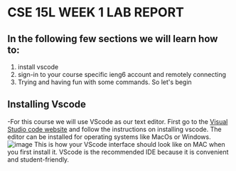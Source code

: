 # CSE 15L WEEK 1 LAB REPORT
## In the following few sections we will learn how to:
1. install vscode
2. sign-in to your course specific ieng6 account and remotely connecting
3. Trying and having fun with some commands.
So let's begin

## Installing Vscode
-For this course we will use VScode as our text editor. First go to the [Visual Studio code website](https://code.visualstudio.com/)
and follow the instructions on installing vscode. The editor can be installed for operating systems like MacOs or Windows.
![image](<img width="1440" alt="Screen Shot 2023-01-12 at 11 11 23 AM" src="https://user-images.githubusercontent.com/122565246/212563427-1976d204-d3d0-48aa-95cc-cb4d077845a1.png">)
This is how your VScode interface should look like on MAC when you first install it.
VScode is the recommended IDE because it is convenient and student-friendly.

